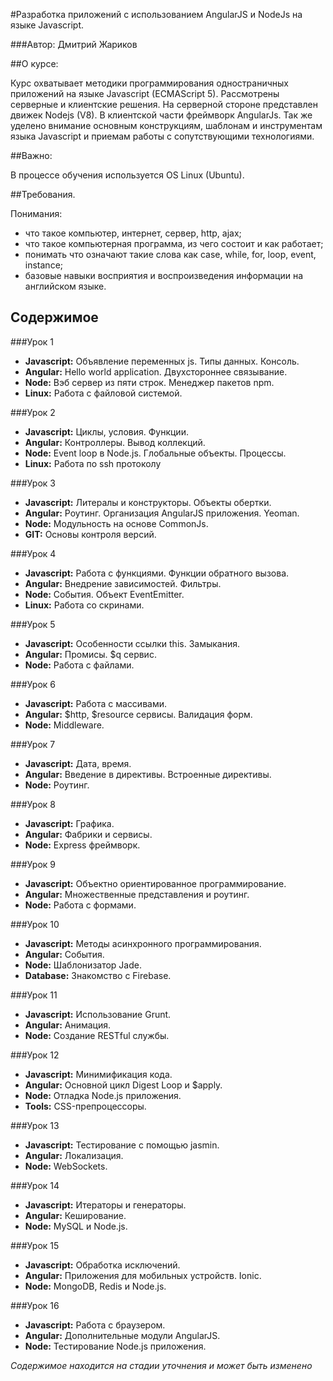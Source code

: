 #Разработка приложений с использованием AngularJS и NodeJs на языке Javascript.

###Автор: Дмитрий Жариков

##О курсе:

Курс охватывает методики программирования одностраничных приложений на языке Javascript (ECMAScript 5).
Рассмотрены серверные и клиентские решения.
На серверной стороне представлен движек Nodejs (V8).
В клиентской части фреймворк AngularJs.
Так же уделено внимание основным конструкциям, шаблонам и инструментам языка Javascript и приемам работы с сопутствующими технологиями.

##Важно:

В процессе обучения используется OS Linux (Ubuntu).


##Требования.

Понимания: 

- что такое компьютер, интернет, сервер, http, ajax;
- что такое компьютерная программа, из чего состоит и как работает;
- понимать что означают такие слова как case, while, for, loop, event, instance; 
- базовые навыки восприятия и воспроизведения информации на английском языке.

## Содержимое

###Урок 1

- **Javascript:** Объявление переменных js. Типы данных. Консоль.
- **Angular:** Hello world application. Двухстороннее связывание.
- **Node:** Вэб сервер из пяти строк. Менеджер пакетов npm.
- **Linux:** Работа с файловой системой.

###Урок 2

- **Javascript:** Циклы, условия. Функции.
- **Angular:** Контроллеры. Вывод коллекций.
- **Node:** Event loop в Node.js. Глобальные объекты. Процессы.
- **Linux:** Работа по ssh протоколу

###Урок 3

- **Javascript:** Литералы и конструкторы. Объекты обертки.
- **Angular:** Роутинг. Организация AngularJS приложения. Yeoman.
- **Node:** Модульность на основе CommonJs.
- **GIT:** Основы контроля версий.

###Урок 4

- **Javascript:** Работа с функциями. Функции обратного вызова.
- **Angular:** Внедрение зависимостей. Фильтры.
- **Node:** События. Объект EventEmitter.
- **Linux:** Работа со скринами.

###Урок 5

- **Javascript:** Особенности ссылки this. Замыкания. 
- **Angular:** Промисы. $q сервис.
- **Node:** Работа с файлами.

###Урок 6

- **Javascript:** Работа с массивами.
- **Angular:** $http, $resource сервисы. Валидация форм.
- **Node:** Middleware. 

###Урок 7

- **Javascript:** Дата, время.
- **Angular:** Введение в директивы. Встроенные директивы.
- **Node:** Роутинг.

###Урок 8

- **Javascript:** Графика.
- **Angular:** Фабрики и сервисы.
- **Node:** Express фреймворк.

###Урок 9

- **Javascript:** Объектно ориентированное программирование.
- **Angular:** Множественные представления и роутинг.
- **Node:** Работа с формами.

###Урок 10

- **Javascript:** Методы асинхронного программирования. 
- **Angular:** События.
- **Node:** Шаблонизатор Jade. 
- **Database:** Знакомство с Firebase.

###Урок 11

- **Javascript:** Использование Grunt.
- **Angular:** Анимация.
- **Node:** Создание RESTful службы.

###Урок 12

- **Javascript:** Минимификация кода.
- **Angular:** Основной цикл Digest Loop и $apply.
- **Node:** Отладка Node.js приложения.
- **Tools:** CSS-препроцессоры.

###Урок 13

- **Javascript:** Тестирование с помощью jasmin.
- **Angular:** Локализация.
- **Node:** WebSockets.

###Урок 14

- **Javascript:** Итераторы и генераторы.
- **Angular:** Кеширование.
- **Node:** MySQL и Node.js. 

###Урок 15

- **Javascript:** Обработка исключений.
- **Angular:** Приложения для мобильных устройств. Ionic.
- **Node:** MongoDB, Redis и Node.js.
    
###Урок 16

- **Javascript:** Работа с браузером. 
- **Angular:** Дополнительные модули AngularJS.
- **Node:** Тестирование Node.js приложения.


*Содержимое находится на стадии уточнения и может быть изменено*


